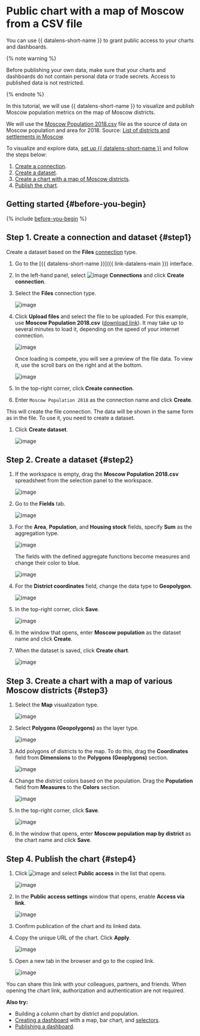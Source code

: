 # Public chart with a map of Moscow from a CSV file


You can use {{ datalens-short-name }} to grant public access to your charts and dashboards.

{% note warning %}

Before publishing your own data, make sure that your charts and dashboards do not contain personal data or trade secrets. Access to published data is not restricted.

{% endnote %}

In this tutorial, we will use {{ datalens-short-name }} to visualize and publish Moscow population metrics on the map of Moscow districts.

We will use the [Moscow Population 2018.csv](https://storage.yandexcloud.net/doc-files/Moscow%20Population%202018.csv) file as the source of data on Moscow population and area for 2018. Source: [List of districts and settlements in Moscow](https://ru.wikipedia.org/wiki/%D0%A1%D0%BF%D0%B8%D1%81%D0%BE%D0%BA_%D1%80%D0%B0%D0%B9%D0%BE%D0%BD%D0%BE%D0%B2_%D0%B8_%D0%BF%D0%BE%D1%81%D0%B5%D0%BB%D0%B5%D0%BD%D0%B8%D0%B9_%D0%9C%D0%BE%D1%81%D0%BA%D0%B2%D1%8B).

To visualize and explore data, [set up {{ datalens-short-name }}](#before-you-begin) and follow the steps below:

1. [Create a connection](#step1).
1. [Create a dataset](#step2).
1. [Create a chart with a map of Moscow districts](#step3).
1. [Publish the chart](#step4).


## Getting started {#before-you-begin}

{% include [before-you-begin](../_tutorials_includes/before-you-begin-datalens.md) %}


## Step 1. Create a connection and dataset {#step1}

Create a dataset based on the **Files** [connection](../../datalens/concepts/connection.md) type.

1. Go to the [{{ datalens-short-name }}]({{ link-datalens-main }}) interface.
1. In the left-hand panel, select ![image](../../_assets/console-icons/thunderbolt.svg) **Connections** and click **Create connection**.
1. Select the **Files** connection type.

   ![image](../../_assets/datalens/solution-05/select-file-connection.png)

1. Click **Upload files** and select the file to be uploaded. For this example, use **Moscow Population 2018.csv** ([download link](https://yadi.sk/d/H4dQKVDpU4Rd8g)). It may take up to several minutes to load it, depending on the speed of your internet connection.

   ![image](../../_assets/datalens/solution-05/04-choose-file-upload.png)

   Once loading is compete, you will see a preview of the file data. To view it, use the scroll bars on the right and at the bottom.

   ![image](../../_assets/datalens/solution-07/05-preview.png)

1. In the top-right corner, click **Create connection**.
1. Enter `Moscow Population 2018` as the connection name and click **Create**.

This will create the file connection. The data will be shown in the same form as in the file. To use it, you need to create a dataset.

1. Click **Create dataset**.

   ![image](../../_assets/datalens/solution-07/07-create-dataset.png)

## Step 2. Create a dataset {#step2}

1. If the workspace is empty, drag the **Moscow Population 2018.csv** spreadsheet from the selection panel to the workspace.

   ![image](../../_assets/datalens/solution-05/06-drag-table.png)

1. Go to the **Fields** tab.

   ![image](../../_assets/datalens/solution-05/07-dataset-tab.png)

1. For the **Area**, **Population**, and **Housing stock** fields, specify **Sum** as the aggregation type.

   ![image](../../_assets/datalens/solution-05/08-change-aggregation.png)

   The fields with the defined aggregate functions become measures and change their color to blue.

   ![image](../../_assets/datalens/solution-05/09-measures.png)

1. For the **District coordinates** field, change the data type to **Geopolygon**.

   ![image](../../_assets/datalens/solution-05/10-geopoligon.png)

1. In the top-right corner, click **Save**.

   ![image](../../_assets/datalens/solution-05/11-save-dataset.png)

1. In the window that opens, enter **Moscow population** as the dataset name and click **Create**.

1. When the dataset is saved, click **Create chart**.

   ![image](../../_assets/datalens/solution-05/12-create-chart.png)

## Step 3. Create a chart with a map of various Moscow districts {#step3}

1. Select the **Map** visualization type.

   ![image](../../_assets/datalens/solution-05/13-choose-map.png)

1. Select **Polygons (Geopolygons)** as the layer type.

   ![image](../../_assets/datalens/solution-05/13-1-choose-map-geo.png)

1. Add polygons of districts to the map. To do this, drag the **Coordinates** field from **Dimensions** to the **Polygons (Geoplygons)** section.

   ![image](../../_assets/datalens/solution-05/14-use-coordinates.png)

1. Change the district colors based on the population. Drag the **Population** field from **Measures** to the **Colors** section.

   ![image](../../_assets/datalens/solution-05/15-use-measure.png)

1. In the top-right corner, click **Save**.

   ![image](../../_assets/datalens/solution-05/15-1-save-chart.png)

1. In the window that opens, enter **Moscow population map by district** as the chart name and click **Save**.

## Step 4. Publish the chart {#step4}

1. Click ![image](../../_assets/console-icons/ellipsis.svg) and select **Public access** in the list that opens.

   ![image](../../_assets/datalens/solution-05/16-share-button.png)

1. In the **Public access settings** window that opens, enable **Access via link**.

   ![image](../../_assets/datalens/solution-05/17-share1.png)

1. Confirm publication of the chart and its linked data.

1. Copy the unique URL of the chart. Click **Apply**.

   ![image](../../_assets/datalens/solution-05/18-share2.png)

1. Open a new tab in the browser and go to the copied link.

   ![image](../../_assets/datalens/solution-05/19-public.png)

You can share this link with your colleagues, partners, and friends. When opening the chart link, authorization and authentication are not required.

**Also try:**

* Building a column chart by district and population.
* [Creating a dashboard](../../datalens/operations/dashboard/create.md) with a map, bar chart, and [selectors](../../datalens/operations/dashboard/add-selector.md).
* [Publishing a dashboard](../../datalens/concepts/datalens-public.md#how-to-publish).
